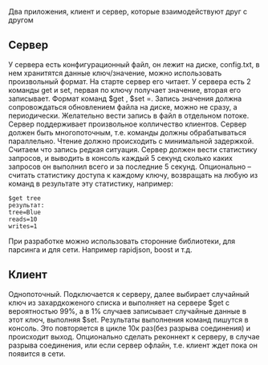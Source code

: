 Два приложения, клиент и сервер, которые взаимодействуют друг с другом

## Сервер

У сервера есть конфигурационный файл, он лежит на диске, config.txt, в нем хранитятся данные
ключ/значение, можно использовать произвольный формат. На старте сервер его читает. У сервера
есть 2 команды get и set, первая по ключу получает значение, вторая его записывает. Формат
команд $get <key>, $set <key>=<value>. Запись значения должна сопровождаться обновлением
файла на диске, можно не сразу, а периодически. Желательно вести запись в файл в отдельном
потоке. Сервер поддерживает произвольное колличество клиентов. Сервер должен быть
многопоточным, т.е. команды должны обрабатываться параллельно. Чтение должно происходить с
минимальной задержкой. Считаем что запись редкая ситуация. Сервер должен вести статистику
запросов, и выводить в консоль каждый 5 секунд сколько каких запросов он выполнил всего и за
последние 5 секунд. Опционально – считать статистику доступа к каждому ключу, возвращать на
любую из команд в результате эту статистику, например:

```shell
$get tree
результат:
tree=Blue
reads=10
writes=1
```

При разработке можно использовать сторонние библиотеки, для парсинга и для сети. Например
rapidjson, boost и т.д.

## Клиент

Однопоточный. Подключается к серверу, далее выбирает случайный ключ из захардкоженого
списка и выполняет на сервере $get с вероятностью 99%, а в 1% случаев записывает случайные
данные в этот ключ, выполняя $set. Результаты выполнения команд пишутся в консоль. Это
повторяется в цикле 10к раз(без разрыва соединения) и происходит выход. Опционально сделать
реконнект к серверу, в случае разрыва соединения, или если сервер офлайн, т.е. клиент ждет пока
он появится в сети.